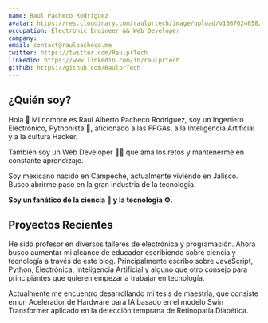 ```yaml
---
name: Raul Pacheco Rodriguez
avatar: https://res.cloudinary.com/raulprtech/image/upload/v1667624658/Profile/avatar_bg_blue_jwczfe.png
occupation: Electronic Engineer && Web Developer
company:
email: contact@raulpacheco.me
twitter: https://twitter.com/RaulprTech
linkedin: https://www.linkedin.com/in/raulprtech
github: https://github.com/RaulprTech
---
```


## ¿Quién soy?

Hola 👋 Mi nombre es Raul Alberto Pacheco Rodriguez, soy un Ingeniero Electrónico, Pythonista 🐍, aficionado a las FPGAs, a la Inteligencia Artificial y a la cultura Hacker.

También soy un Web Developer 👨‍💻 que ama los retos y mantenerme en constante aprendizaje.

Soy mexicano nacido en Campeche, actualmente viviendo en Jalisco. Busco abrirme paso en la gran industria de la tecnología.

**Soy un fanático de la ciencia 🧪 y la tecnología ⚙️.**

## Proyectos Recientes

He sido profesor en diversos talleres de electrónica y programación. Ahora busco aumentar mi alcance de educador escribiendo sobre ciencia y tecnología a través de este blog. Principalmente escribo sobre JavaScript, Python, Electrónica, Inteligencia Artificial y alguno que otro consejo para principiantes que quieren empezar a trabajar en tecnología.

Actualmente me encuentro desarrollando mi tesis de maestría, que consiste en un Acelerador de Hardware para IA basado en el modelo Swin Transformer aplicado en la detección temprana de Retinopatía Diabética.
